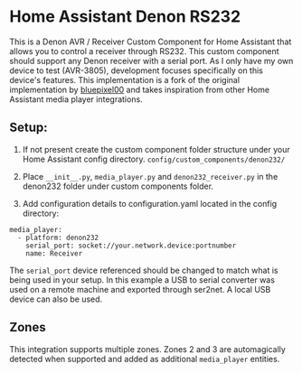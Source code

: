 # Home Assistant Denon RS232

This is a Denon AVR / Receiver Custom Component for Home Assistant that allows you to control a receiver through RS232. This custom component should support any Denon receiver with a serial port.
As I only have my own device to test (AVR-3805), development focuses specifically on this device's features. 
This implementation is a fork of the original implementation by [bluepixel00](https://github.com/bluepixel00/HomeAssistant_Denon_RS232) and takes inspiration from other Home Assistant media player integrations.

## Setup:
1) If not present create the custom component folder structure under your Home Assistant config directory.
`config/custom_components/denon232/`

2) Place `__init__.py`, `media_player.py` and `denon232_receiver.py` in the denon232 folder under custom components folder.

3) Add configuration details to configuration.yaml located in the config directory:

```
media_player:
  - platform: denon232
    serial_port: socket://your.network.device:portnumber
    name: Receiver
```

The `serial_port` device referenced should be changed to match what is being used in your setup. In this example a USB to serial converter was used on a remote machine and exported through ser2net. A local USB device can also be used.

## Zones
This integration supports multiple zones. Zones 2 and 3 are automagically detected when supported and added as additional `media_player` entities.